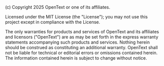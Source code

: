 (c) Copyright 2025 OpenText or one of its affiliates.

Licensed under the MIT License (the "License"); you may not use this project except in compliance with the License.

The only warranties for products and services of OpenText and its affiliates and licensors ("OpenText") are as may be set forth in the express warranty statements accompanying such products and services. Nothing herein should be construed as constituting an additional warranty. OpenText shall not be liable for technical or editorial errors or omissions contained herein. The information contained herein is subject to change without notice.
